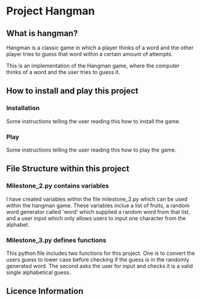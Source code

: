 # Project Hangman

## What is hangman?
Hangman is a classic game in which a player thinks of a word and the other player tries to guess that word within a certain amount of attempts. 

This is an implementation of the Hangman game, where the computer thinks of a word and the user tries to guess it. 


## How to install and play this project

### Installation
Some instructions telling the user reading this how to install the game.

### Play
Some instructions telling the user reading this how to play the game.

## File Structure within this project

### Milestone_2.py contains variables
I have created variables within the file milestone_2.py which can be used within the hangman game. These variables inclue a list of fruits, a random word generator called 'word' which supplied a random word from that list, and a user input which only allows users to input one character from the alphabet.

### Milestone_3.py defines functions
This python file includes two functions for this project. One is to convert the users guess to lower case before checking if the guess is in the randomly generated word. The second asks the user for input and checks it is a valid single alphabetical guess.

## Licence Information









